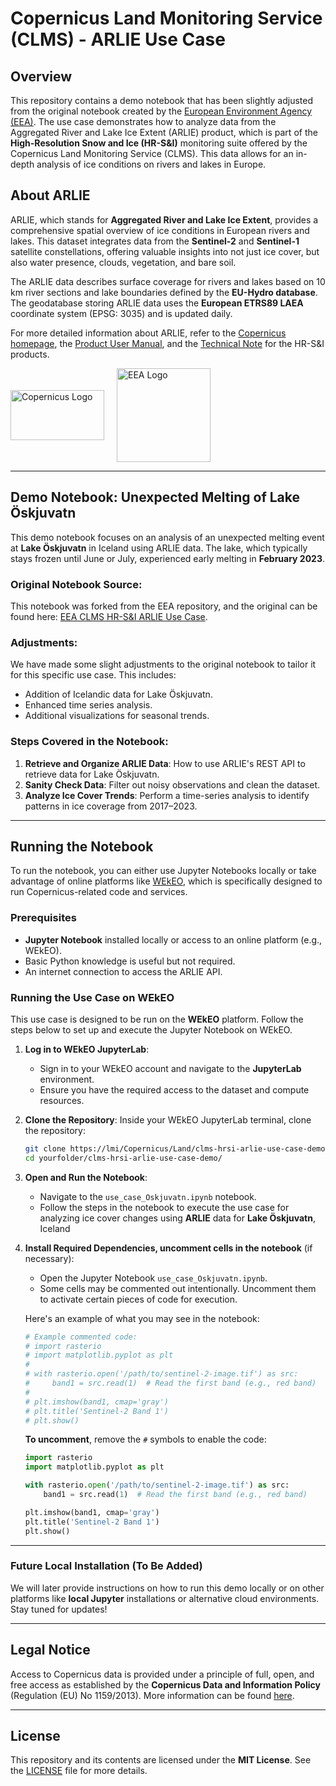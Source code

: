 
# Copernicus Land Monitoring Service (CLMS) - ARLIE Use Case

## Overview

This repository contains a demo notebook that has been slightly adjusted from the original notebook created by the [European Environment Agency (EEA)](https://github.com/eea). The use case demonstrates how to analyze data from the Aggregated River and Lake Ice Extent (ARLIE) product, which is part of the **High-Resolution Snow and Ice (HR-S&I)** monitoring suite offered by the Copernicus Land Monitoring Service (CLMS). This data allows for an in-depth analysis of ice conditions on rivers and lakes in Europe.

## About ARLIE

ARLIE, which stands for **Aggregated River and Lake Ice Extent**, provides a comprehensive spatial overview of ice conditions in European rivers and lakes. This dataset integrates data from the **Sentinel-2** and **Sentinel-1** satellite constellations, offering valuable insights into not just ice cover, but also water presence, clouds, vegetation, and bare soil.

The ARLIE data describes surface coverage for rivers and lakes based on 10 km river sections and lake boundaries defined by the **EU-Hydro database**. The geodatabase storing ARLIE data uses the **European ETRS89 LAEA** coordinate system (EPSG: 3035) and is updated daily.

For more detailed information about ARLIE, refer to the [Copernicus homepage](https://land.copernicus.eu/), the [Product User Manual](https://land.copernicus.eu/user-corner/technical-library/hrsi-pum), and the [Technical Note](https://land.copernicus.eu/user-corner/technical-library/hrsi-tn) for the HR-S&I products.

<div style="display: flex; align-items: center;">
    <img src="https://www.copernicus.eu/sites/default/files/styles/image_img_fluid/public/images/media/low/295955-Copernicus_logo_node_full_image_2.jpg?itok=rxBru8V4" alt="Copernicus Logo" style="width: 150px; height: 80px; margin-right: 20px;"/>
    <img src="https://www.eea.europa.eu/en/newsroom/branding-materials/eea_logo_compact_en.png/@@images/image/preview" alt="EEA Logo" style="width: 150px;"/>
</div>


***

## Demo Notebook: Unexpected Melting of Lake Öskjuvatn

This demo notebook focuses on an analysis of an unexpected melting event at **Lake Öskjuvatn** in Iceland using ARLIE data. The lake, which typically stays frozen until June or July, experienced early melting in **February 2023**. 

### Original Notebook Source:
This notebook was forked from the EEA repository, and the original can be found here: [EEA CLMS HR-S&I ARLIE Use Case](https://github.com/eea/clms-hrsi-arlie-use-case).

### Adjustments:
We have made some slight adjustments to the original notebook to tailor it for this specific use case. This includes:
- Addition of Icelandic data for Lake Öskjuvatn.
- Enhanced time series analysis.
- Additional visualizations for seasonal trends.

### Steps Covered in the Notebook:
1. **Retrieve and Organize ARLIE Data**: How to use ARLIE's REST API to retrieve data for Lake Öskjuvatn.
2. **Sanity Check Data**: Filter out noisy observations and clean the dataset.
3. **Analyze Ice Cover Trends**: Perform a time-series analysis to identify patterns in ice coverage from 2017–2023.

***

## Running the Notebook

To run the notebook, you can either use Jupyter Notebooks locally or take advantage of online platforms like [WEkEO](https://www.wekeo.eu/), which is specifically designed to run Copernicus-related code and services.

### Prerequisites

- **Jupyter Notebook** installed locally or access to an online platform (e.g., WEkEO).
- Basic Python knowledge is useful but not required.
- An internet connection to access the ARLIE API.

### Running the Use Case on WEkEO

This use case is designed to be run on the **WEkEO** platform. Follow the steps below to set up and execute the Jupyter Notebook on WEkEO.

1. **Log in to WEkEO JupyterLab**:
   - Sign in to your WEkEO account and navigate to the **JupyterLab** environment.
   - Ensure you have the required access to the dataset and compute resources.

2. **Clone the Repository**:
   Inside your WEkEO JupyterLab terminal, clone the repository:
    ```bash
    git clone https://lmi/Copernicus/Land/clms-hrsi-arlie-use-case-demo.git
    cd yourfolder/clms-hrsi-arlie-use-case-demo/
    ```

3. **Open and Run the Notebook**:
   - Navigate to the `use_case_Oskjuvatn.ipynb` notebook.
   - Follow the steps in the notebook to execute the use case for analyzing ice cover changes using **ARLIE** data for **Lake Öskjuvatn**, Iceland

4. **Install Required Dependencies, uncomment cells in the notebook** (if necessary):
   - Open the Jupyter Notebook `use_case_Oskjuvatn.ipynb`.
   - Some cells may be commented out intentionally. Uncomment them to activate certain pieces of code for execution.
   
   Here's an example of what you may see in the notebook:

    ```python
    # Example commented code:
    # import rasterio
    # import matplotlib.pyplot as plt
    #
    # with rasterio.open('/path/to/sentinel-2-image.tif') as src:
    #     band1 = src.read(1)  # Read the first band (e.g., red band)
    #
    # plt.imshow(band1, cmap='gray')
    # plt.title('Sentinel-2 Band 1')
    # plt.show()
    ```

   **To uncomment**, remove the `#` symbols to enable the code:

    ```python
    import rasterio
    import matplotlib.pyplot as plt
    
    with rasterio.open('/path/to/sentinel-2-image.tif') as src:
        band1 = src.read(1)  # Read the first band (e.g., red band)
    
    plt.imshow(band1, cmap='gray')
    plt.title('Sentinel-2 Band 1')
    plt.show()
    ```

---

### Future Local Installation (To Be Added)
We will later provide instructions on how to run this demo locally or on other platforms like **local Jupyter** installations or alternative cloud environments. Stay tuned for updates!


***

## Legal Notice

Access to Copernicus data is provided under a principle of full, open, and free access as established by the **Copernicus Data and Information Policy** (Regulation (EU) No 1159/2013). More information can be found [here](http://eur-lex.europa.eu/legal-content/EN/TXT/?uri=CELEX%3A32013R1159).

***

## License

This repository and its contents are licensed under the **MIT License**. See the [LICENSE](LICENSE) file for more details.


